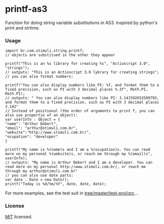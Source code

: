 # printf-as3

Function for doing string variable substitutions in AS3.
Inspired by python's print and strtime.

### Usage

    import br.com.stimuli.string.printf;
    // objects are substitued in the other they appear

    printf("This is an %s library for creating %s", "Actioscript 3.0", "strings");
    // outputs: "This is an Actioscript 3.0 lybrary for creating strings";
    // you can also format numbers:

    printf("You can also display numbers like PI: %f, and format them to a fixed precision, such as PI with 3 decimal places %.3f", Math.PI, Math.PI);
    // outputs: " You can also display numbers like PI: 3.141592653589793, and format them to a fixed precision, such as PI with 3 decimal places 3.142"
    // Instead of positional (the order of arguments to print f, you can also use propertie of an object):
    var userInfo : Object = {
    "name": "Arthur Debert",
    "email": "arthur@stimuli.com.br",
    "website":"http://www.stimuli.com.br/",
    "ocupation": "developer"
    }

    printf("My name is %(name)s and I am a %(ocupation)s. You can read more on my personal %(website)s, or reach me through my %(email)s", userInfo);
    // outputs: "My name is Arthur Debert and I am a developer. You can read more on my personal http://www.stimuli.com.br/, or reach me through my arthur@stimuli.com.br"
    // you can also use date parts:
    var date : Date = new Date();
    printf("Today is %d/%m/%Y", date, date, date);

For more examples, see the test suit in [tree/master/test-proj/src][tests]...

### License
[MIT][mit] licensed.

[arthur-debert]:http://www.stimuli.com.br
[mit]:http://mit-license.org
[tests]:./test-proj/src